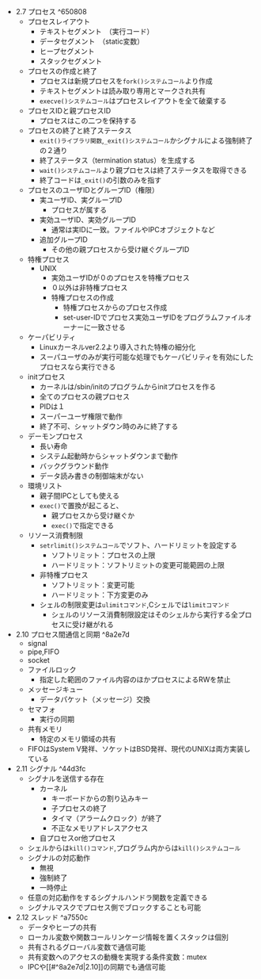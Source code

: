 - 2.7 プロセス ^650808
	- プロセスレイアウト
		- テキストセグメント　（実行コード）
		- データセグメント　（static変数）
		- ヒープセグメント
		- スタックセグメント
	- プロセスの作成と終了
		- プロセスは新規プロセスを`fork()システムコール`より作成
		- テキストセグメントは読み取り専用とマークされ共有
		- `execve()システムコール`はプロセスレイアウトを全て破棄する
	- プロセスIDと親プロセスID
		- プロセスはこの二つを保持する
	- プロセスの終了と終了ステータス
		- `exit()ライブラリ関数`,`_exit()システムコール`かシグナルによる強制終了の２通り
		- 終了ステータス（termination status）を生成する
		- `wait()システムコール`より親プロセスは終了ステータスを取得できる
		-  終了コードは`_exit()`の引数のみを指す
	- プロセスのユーザIDとグループID（権限）
		- 実ユーザID、実グループID
			- プロセスが属する
		- 実効ユーザID、実効グループID
			- 通常は実IDに一致。ファイルやIPCオブジェクトなど
		- 追加グループID
			- その他の親プロセスから受け継ぐグループID
	- 特権プロセス
		- UNIX
			- 実効ユーザIDが０のプロセスを特権プロセス
			- ０以外は非特権プロセス
			- 特権プロセスの作成
				- 特権プロセスからのプロセス作成
				- set-user-IDでプロセス実効ユーザIDをプログラムファイルオーナーに一致させる
	- ケーパビリティ
		- Linuxカーネルver2.2より導入された特権の細分化
		- スーパユーザのみが実行可能な処理でもケーパビリティを有効にしたプロセスなら実行できる
	- initプロセス
		- カーネルは/sbin/initのプログラムからinitプロセスを作る
		- 全てのプロセスの親プロセス
		- PIDは１
		- スーパーユーザ権限で動作
		- 終了不可、シャットダウン時のみに終了する
	- デーモンプロセス
		- 長い寿命
		- システム起動時からシャットダウンまで動作
		- バックグラウンド動作
		- データ読み書きの制御端末がない
	- 環境リスト
		- 親子間IPCとしても使える
		- `exec()`で置換が起こると、
			- 親プロセスから受け継ぐか
			- `exec()`で指定できる
	- リソース消費制限
		- `setrlimit()システムコール`でソフト、ハードリミットを設定する
			- ソフトリミット：プロセスの上限
			- ハードリミット：ソフトリミットの変更可能範囲の上限
		- 非特権プロセス
			- ソフトリミット：変更可能
			- ハードリミット：下方変更のみ
		- シェルの制限変更は`ulimitコマンド`,Cシェルでは`limitコマンド`
			- シェルのリソース消費制限設定はそのシェルから実行する全プロセスに受け継がれる
- 2.10 プロセス間通信と同期 ^8a2e7d
	- signal
	- pipe,FIFO
	- socket
	- ファイルロック
		- 指定した範囲のファイル内容のほかプロセスによるRWを禁止
	- メッセージキュー
		- データパケット（メッセージ）交換
	- セマフォ
		- 実行の同期
	- 共有メモリ
		- 特定のメモリ領域の共有
	- FIFOはSystem V発祥、ソケットはBSD発祥、現代のUNIXは両方実装している
- 2.11 シグナル ^44d3fc
	- シグナルを送信する存在
		- カーネル
			- キーボードからの割り込みキー
			- 子プロセスの終了
			- タイマ（アラームクロック）が終了
			- 不正なメモリアドレスアクセス
		- 自プロセスor他プロセス
	- シェルからは`kill()コマンド`,プログラム内からは`kill()システムコール`
	- シグナルの対応動作
		- 無視
		- 強制終了
		- 一時停止
	- 任意の対応動作をするシグナルハンドラ関数を定義できる
	- シグナルマスクでプロセス側でブロックすることも可能
- 2.12 スレッド ^a7550c
	-  データやヒープの共有
	- ローカル変数や関数コールリンケージ情報を置くスタックは個別
	- 共有されるグローバル変数で通信可能
	- 共有変数へのアクセスの動機を実現する条件変数：mutex
	- IPCや[[#^8a2e7d|2.10]]の同期でも通信可能